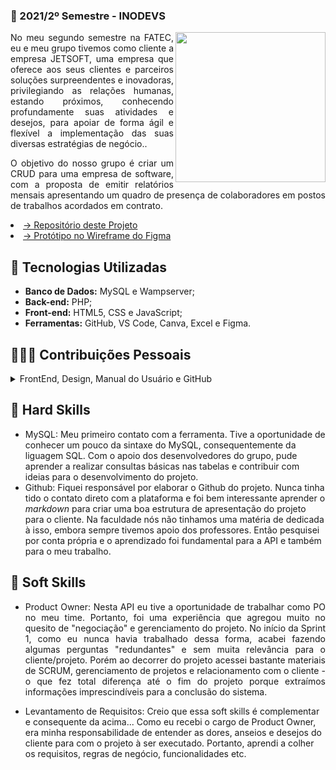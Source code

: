   ### 📍 2021/2º Semestre - INODEVS 
  <img align="right" src="https://user-images.githubusercontent.com/82103455/196815906-0dac1fb3-67a3-495f-bc2a-57d7e393e3f5.jpg" height="240px">
 <p align="justify">No meu segundo semestre na FATEC, eu e meu grupo tivemos como cliente a empresa JETSOFT, uma empresa que oferece aos seus clientes e parceiros soluções surpreendentes e inovadoras, privilegiando as relações humanas, estando próximos, conhecendo profundamente suas atividades e desejos, para apoiar de forma ágil e flexível a implementação das suas diversas estratégias de negócio..</p>
<p align="justify">O objetivo do nosso grupo é criar um CRUD para uma empresa de software, com a proposta de emitir relatórios mensais apresentando um quadro de presença de colaboradores em postos de trabalhos acordados em contrato.</p>


 <li><a href="https://github.com/Inodevs/Inodevs">→ Repositório deste Projeto</a></li> 
  <li><a href="https://www.figma.com/proto/tipWpDl8AF1pPSGCAsVdGA/Untitled?node-id=94%3A2&scaling=scale-down-width&page-id=91%3A2&starting-point-node-id=94%3A2">→ Protótipo no Wireframe do Figma</a></li> 
 
## 🔧 Tecnologias Utilizadas
- **Banco de Dados:** MySQL e Wampserver;
- **Back-end:** PHP;
- **Front-end:** HTML5, CSS e JavaScript;
- **Ferramentas:** GitHub, VS Code, Canva, Excel e Figma.

## 👨🏻‍💻 Contribuições Pessoais

<details>
  <summary> FrontEnd, Design, Manual do Usuário e GitHub </summary>
<p align="justify">escrever</p>
 
  <details><summary> Alguns códigos que contribui: </summary>
  
  ```
  
<div class="site">
    <div id="cabecalho">
        <div class= " menu-principal ">
            <img class= "imagem" src="../img/perfil.jpg" alt=" Logo Inodevs">
            <br>
            <br>
            <a href="#conteudo-principal">Quem somos</a>
            <a href="#conteudo-secundario">Serviços</a>
            <a href="#rodape">Fale conosco</a>
        </div>
    </div>

    <div id="conteudo">
        <div id="conteudo-principal">
            <h1>Quem somos</h1>
             Somos uma empresa de tecnologia que esta iniciando sua jornada. <br>
             Nossa equipe é composta por um grupo de sete alunos do curso matutino de análise e desenvolvimento de <br> 
             sistemas da Fatec de São José dos Campos. 
            <br>
            <br>
            <br>
            <img class= "perfis" src="../img/imagem3.jpg" title="Scrum master Kauã Renó" alt="Scrum master Kauã Renó ">
            <img class= "perfis" src="../img/imagem7.jpg" title="Product Owner Luiz Habaeb" alt=" Product Owner Luiz Habaeb ">
            <img class= "perfis" src="../img/imagem6.jpg" title="Desenvolvedor Gustavo Kenji" alt=" Desenvolvedor Gustavo Kenji ">
            <img class= "perfis" src="../img/imagem1.jpg" title="Desenvolvedora Júlia Maria" alt=" Desenvolvedora Júlia Maria ">
            <img class= "perfis" src="../img/imagem2.jpg" title=" Desenvolvedora Júlia Rafaela" alt=" Desenvolvedora Júlia Rafaela ">
            <img class= "perfis" src="../img/imagem4.jpg" title="Desenvolvedor Luis Henrique" alt=" Desenvolvedor Luis Henrique ">
            <img class= "perfis" src="../img/imagem5.jpg" title="Desenvolvedora Maria Eduarda" alt=" Desenvolvedora Maria Eduarda ">
        </div>
    </div>

    <br>
    <br>
    <div id="rodape">

        <h1>Fale conosco:</h1>
        <p id="telefone-email">
            Inodevs.contact@gmail.com: <a href="mailto: Inodevs.contact@gmail.com?Subject=Título%20da%20mensagem" target="_blank">Enviar email</a> 
            <br>
            <br>
            Github: <a href="https://github.com/Inodevs" target="_blank">  Inodevs</a>
            <br>
        </p>
        <p id="endereco">
            <br>
            São José dos Campos - SP
        </p>
        <p>
            <a id="voltar" href="../php/controle.php">Voltar para o menu</a>
        </p>
        <b>        
            <small id="copyright">
            &copy; Inodevs Ltda. Todos os Direitos Reservados.
            </small>
        </b>
    </div>

</div>
    
    // CSS
    
    /*imagem de fundo*/
body {
    background-image: url(../img/fundo.jpg);
    background-repeat: no-repeat ;
    background-size: 100%;
    background-attachment: fixed;
    color: #333;
    margin-bottom: 50px;
    margin-top: 50px;
}

/*fundo branco no texto*/
.site{
    width: 70%;
    background-color: white;
    margin: 0 auto;
    height: auto;
}

.perfis{
    width: 80px;
    height: 80px;

}
/*.php{
    width: 120px;
    height: 80px;
}
/*.php{
    width: 230px;
    height: 120px;
}*/
.imagem{
    width: 300px;
    height: 300px;  
}

body, input, select, textarea {
    font-family: "Segoe UI";
    text-align: center;
}

a{
    border-radius: 6px; 
    padding:5px;
    text-decoration: none;
    text-align:center;	
    color:#ccc;
    background: rgb(95, 93, 98);	
    width:120px;  
    height:24px;
}

a:hover {
    color: #000;
    text-decoration: none;
}

p {
    font-size: 16px;
    margin-bottom: 1.5em;
    line-height: 1.4em;
    font-family: Marker Felt, fantasy;
}

#conteudo-principal h1 {
    font-size: 36px;
    margin-bottom: 0.5em;
   font-family: Marker Felt, fantasy;
}

#conteudo-principal h2,
#conteudo-secundario h1 {
    font-size: 24px;
    margin-bottom: 0.5em;
    font-family: Marker Felt, fantasy;
}

#conteudo-secundario p {
    font-size: 14px;
}

#rodape h1{
    font-size: 24px;
    margin-bottom: 0.5em;
    font-family: Marker Felt, fantasy;
}

#rodape {
    padding-bottom: 25px;
}

.menu-principal{
    margin: 0 auto;
    padding-top: 25px;
}

li {
    list-style-type: none;
}

.php{
    width: 200px;
    height: 100px; 
}

#voltar {
    color: black;
}

@media screen and (max-width: 480px) {     
    #rodape h1{
        font-size: 12px;
    }

    #conteudo-secundario p {
        font-size: 6.5px;
    }

    #conteudo-principal h2,
    #conteudo-secundario h1 {
        font-size: 16px;
    }

    p {
        font-size: 12px;
    }
    
    #conteudo-principal h1 {
        font-size: 20px;
    }

    .imagem{
        width: 175px;
        height: 150px;  
    }

    #copyright{
        font-size: 10px;
    }

    .site{
        width: 80%;
    }

    .perfis{
        width: 60px;
        height: 60px;
    }

    body {
        margin-bottom: 25px;
        margin-top: 25px;
        background-size: 230%;
    }

}
  
  ```
 
  </details>    
    
  <details><summary> Complementando... </summary>
  <p align="justify"> escrever </p>
  </details>
</details>
 
## 🔹 Hard Skills
- MySQL: Meu primeiro contato com a ferramenta. Tive a oportunidade de conhecer um pouco da sintaxe do MySQL, consequentemente da liguagem SQL. Com o apoio dos desenvolvedores do grupo, pude aprender a realizar consultas básicas nas tabelas e contribuir com ideias para o desenvolvimento do projeto.
- Github: Fiquei responsável por elaborar o Github do projeto. Nunca tinha tido o contato direto com a plataforma e foi bem interessante aprender o _markdown_ para criar uma boa estrutura de apresentação do projeto para o cliente. Na faculdade nós não tinhamos uma matéria de dedicada à isso, embora sempre tivemos apoio dos professores. Então pesquisei por conta própria e o aprendizado foi fundamental para  a API e também para o meu trabalho.

## 🔹 Soft Skills
- <p align="justify">Product Owner: Nesta API eu tive a oportunidade de trabalhar como PO no meu time. Portanto, foi uma experiência que agregou muito no quesito de "negociação" e gerenciamento do projeto. No início da Sprint 1, como eu nunca havia trabalhado dessa forma, acabei fazendo algumas perguntas "redundantes" e sem muita relevância para o cliente/projeto. Porém ao decorrer do projeto acessei bastante materiais de SCRUM, gerenciamento de projetos e relacionamento com o cliente - o que fez total diferença até o fim do projeto porque extraímos informações imprescindíveis para a conclusão do sistema.
- Levantamento de Requisitos: Creio que essa soft skills é complementar e consequente da acima... Como eu recebi o cargo de Product Owner, era minha responsabilidade de entender as dores, anseios e desejos do cliente para com o projeto à ser executado. Portanto, aprendi a colher os requisitos, regras de negócio, funcionalidades etc.

 
 
